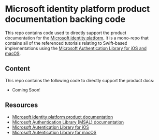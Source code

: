 # Microsoft identity platform product documentation backing code

This repo contains code used to directly support the product documentation for the [Microsoft identity platform](https://docs.microsoft.com/azure/active-directory/develop/). It is a mono-repo that contains all of the referenced tutorials relating to Swift-based implementations using the [Microsoft Authentication Library for iOS and macOS](https://github.com/AzureAD/microsoft-authentication-library-for-objc).

## Content

This repo contains the following code to directly support the product docs:

* Coming Soon!

## Resources

- [Microsoft identity platform product documentation](https://docs.microsoft.com/azure/active-directory/develop/)
- [Microsoft Authentication Library (MSAL) documentation](https://docs.microsoft.com/azure/active-directory/develop/msal-overview)
- [Microsoft Autentication Library for iOS](https://github.com/Azure-Samples/ms-identity-mobile-apple-swift-objc)
- [Microsoft Autentication Library for macOS](https://github.com/Azure-Samples/ms-identity-macOS-swift-objc)
